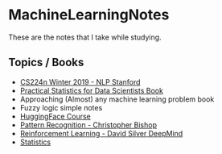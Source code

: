 # MachineLearningNotes

These are the notes that I take while studying.

## Topics / Books

- [CS224n Winter 2019 - NLP Stanford](https://github.com/Abdelrhman-Hosny/MachineLearningNotes/tree/master/NLP/CS224n)
- [Practical Statistics for Data Scientists Book](https://github.com/Abdelrhman-Hosny/MachineLearningNotes/tree/master/PracticalStatsForDS)
- Approaching (Almost) any machine learning problem book
- Fuzzy logic simple notes
- [HuggingFace Course](https://github.com/Abdelrhman-Hosny/MachineLearningNotes/tree/master/NLP/HuggingFace)
- [Pattern Recognition - Christopher Bishop](https://github.com/Abdelrhman-Hosny/MachineLearningNotes/tree/master/Bishop-PatternRecognition)
- [Reinforcement Learning - David Silver DeepMind](https://github.com/Abdelrhman-Hosny/MachineLearningNotes/tree/master/Reinforcemnet-learning/DeepMind-DavidSilver)
- [Statistics](https://github.com/Abdelrhman-Hosny/MachineLearningNotes/tree/master/Statistics)
